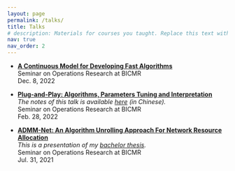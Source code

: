```yaml
---
layout: page
permalink: /talks/
title: Talks
# description: Materials for courses you taught. Replace this text with your description.
nav: true
nav_order: 2
---
```


- **[A Continuous Model for Developing Fast Algorithms](/assets/pdf/ODE-L2O.pdf)**  
  Seminar on Operations Research at BICMR  
  Dec. 8, 2022

- **[Plug-and-Play: Algorithms, Parameters Tuning and Interpretation](/assets/pdf/PnP.pdf)**  
  *The notes of this talk is available <a href="{{ site.baseurl }}{% post_url 2022-03-01-Plug and Play%}">here</a> (in Chinese).*  
  Seminar on Operations Research at BICMR  
  Feb. 28, 2022

- **[ADMM-Net: An Algorithm Unrolling Approach For Network Resource Allocation](/assets/pdf/ADMM-Net.pdf)**  
  *This is a presentation of my [bachelor thesis](/assets/pdf/bachelor-thesis.pdf).*  
  Seminar on Operations Research at BICMR  
  Jul. 31, 2021

